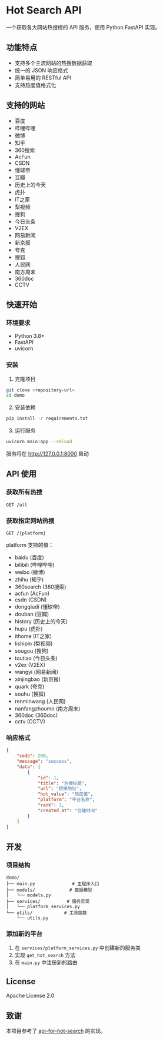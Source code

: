 # Hot Search API

一个获取各大网站热搜榜的 API 服务，使用 Python FastAPI 实现。

## 功能特点

- 支持多个主流网站的热搜数据获取
- 统一的 JSON 响应格式
- 简单易用的 RESTful API
- 支持热度值格式化

## 支持的网站

- 百度
- 哔哩哔哩
- 微博
- 知乎
- 360搜索
- AcFun
- CSDN
- 懂球帝
- 豆瓣
- 历史上的今天
- 虎扑
- IT之家
- 梨视频
- 搜狗
- 今日头条
- V2EX
- 网易新闻
- 新京报
- 夸克
- 搜狐
- 人民网
- 南方周末
- 360doc
- CCTV

## 快速开始

### 环境要求

- Python 3.8+
- FastAPI
- uvicorn

### 安装

1. 克隆项目
```bash
git clone <repository-url>
cd demo
```

2. 安装依赖
```bash
pip install -r requirements.txt
```

3. 运行服务
```bash
uvicorn main:app --reload
```

服务将在 http://127.0.0.1:8000 启动

## API 使用

### 获取所有热搜

```
GET /all
```

### 获取指定网站热搜

```
GET /{platform}
```

platform 支持的值：
- baidu (百度)
- bilibili (哔哩哔哩)
- weibo (微博)
- zhihu (知乎)
- 360search (360搜索)
- acfun (AcFun)
- csdn (CSDN)
- dongqiudi (懂球帝)
- douban (豆瓣)
- history (历史上的今天)
- hupu (虎扑)
- ithome (IT之家)
- lishipin (梨视频)
- sougou (搜狗)
- toutiao (今日头条)
- v2ex (V2EX)
- wangyi (网易新闻)
- xinjingbao (新京报)
- quark (夸克)
- souhu (搜狐)
- renminwang (人民网)
- nanfangzhoumo (南方周末)
- 360doc (360doc)
- cctv (CCTV)

### 响应格式

```json
{
    "code": 200,
    "message": "success",
    "data": [
        {
            "id": 1,
            "title": "热搜标题",
            "url": "链接地址",
            "hot_value": "热度值",
            "platform": "平台名称",
            "rank": 1,
            "created_at": "创建时间"
        }
    ]
}
```

## 开发

### 项目结构

```
demo/
├── main.py              # 主程序入口
├── models/             # 数据模型
│   └── models.py
├── services/          # 服务实现
│   └── platform_services.py
└── utils/            # 工具函数
    └── utils.py
```

### 添加新的平台

1. 在 `services/platform_services.py` 中创建新的服务类
2. 实现 `get_hot_search` 方法
3. 在 `main.py` 中注册新的路由

## License

Apache License 2.0

## 致谢

本项目参考了 [api-for-hot-search](https://github.com/imsyy/api-for-hot-search) 的实现。